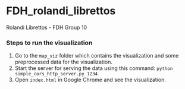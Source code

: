 # FDH_rolandi_librettos
Rolandi Librettos - FDH Group 10


### Steps to run the visualization

1. Go to the `map_viz` folder which contains the visualization and some preprocessed data for the visualization.
2. Start the server for serving the data using this command: `python simple_cors_http_server.py 1234`
3. Open `index.html` in Google Chrome and see the visualization.
